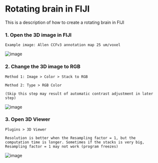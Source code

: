 # Rotating brain in FIJI
This is a description of how to create a rotating brain in FIJI

### 1. Open the 3D image in FIJI
    Example image: Allen CCFv3 annotation map 25 um/voxel
   ![image](https://user-images.githubusercontent.com/60980561/222276762-45ce003c-75ab-4514-a1b8-849be88bc1fa.png)


### 2. Change the 3D image to RGB
    Method 1: Image > Color > Stack to RGB
  
    Method 2: Type > RGB Color
  
    (Skip this step may result of automatic contrast adjustment in later step)
  
  ![image](https://user-images.githubusercontent.com/60980561/222276241-3b1fd2b4-a7c9-46e4-b755-034b091bac01.png)

### 3. Open 3D Viewer
    Plugins > 3D Viewer
    
    Resolution is better when the Resampling factor = 1, but the computation time is longer. Sometimes if the stacks is very big, Resampling factor = 1 may not work (program freezes)
    
   ![image](https://user-images.githubusercontent.com/60980561/222278059-df9c875c-0a5e-44e1-93a5-99260a419b55.png)

 
